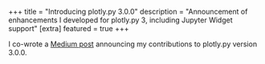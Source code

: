 +++
title = "Introducing plotly.py 3.0.0"
description = "Announcement of enhancements I developed for plotly.py 3, including Jupyter Widget support"
[extra]
featured = true
+++

I co-wrote a [Medium post](https://medium.com/plotly/introducing-plotly-py-3-0-0-7bb1333f69c6)
announcing my contributions to plotly.py version 3.0.0.
